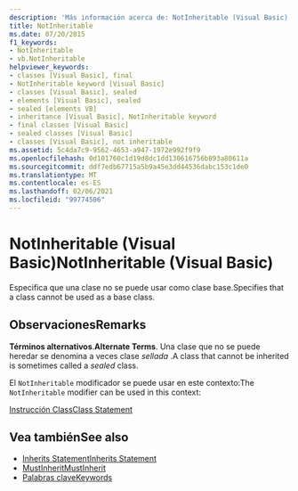 ```yaml
---
description: 'Más información acerca de: NotInheritable (Visual Basic)'
title: NotInheritable
ms.date: 07/20/2015
f1_keywords:
- NotInheritable
- vb.NotInheritable
helpviewer_keywords:
- classes [Visual Basic], final
- NotInheritable keyword [Visual Basic]
- classes [Visual Basic], sealed
- elements [Visual Basic], sealed
- sealed [elements VB]
- inheritance [Visual Basic], NotInheritable keyword
- final classes [Visual Basic]
- sealed classes [Visual Basic]
- classes [Visual Basic], not inheritable
ms.assetid: 5c4da7c9-9562-4653-a947-1972e992f9f9
ms.openlocfilehash: 0d101760c1d19d8dc1dd130616756b893a80611a
ms.sourcegitcommit: ddf7edb67715a5b9a45e3dd44536dabc153c1de0
ms.translationtype: MT
ms.contentlocale: es-ES
ms.lasthandoff: 02/06/2021
ms.locfileid: "99774506"
---
```

# <a name="notinheritable-visual-basic"></a><span data-ttu-id="88cfa-103">NotInheritable (Visual Basic)</span><span class="sxs-lookup"><span data-stu-id="88cfa-103">NotInheritable (Visual Basic)</span></span>

<span data-ttu-id="88cfa-104">Especifica que una clase no se puede usar como clase base.</span><span class="sxs-lookup"><span data-stu-id="88cfa-104">Specifies that a class cannot be used as a base class.</span></span>  
  
## <a name="remarks"></a><span data-ttu-id="88cfa-105">Observaciones</span><span class="sxs-lookup"><span data-stu-id="88cfa-105">Remarks</span></span>  

 <span data-ttu-id="88cfa-106">**Términos alternativos**.</span><span class="sxs-lookup"><span data-stu-id="88cfa-106">**Alternate Terms**.</span></span> <span data-ttu-id="88cfa-107">Una clase que no se puede heredar se denomina a veces clase *sellada* .</span><span class="sxs-lookup"><span data-stu-id="88cfa-107">A class that cannot be inherited is sometimes called a *sealed* class.</span></span>  
  
 <span data-ttu-id="88cfa-108">El `NotInheritable` modificador se puede usar en este contexto:</span><span class="sxs-lookup"><span data-stu-id="88cfa-108">The `NotInheritable` modifier can be used in this context:</span></span>  
  
 [<span data-ttu-id="88cfa-109">Instrucción Class</span><span class="sxs-lookup"><span data-stu-id="88cfa-109">Class Statement</span></span>](../statements/class-statement.md)  
  
## <a name="see-also"></a><span data-ttu-id="88cfa-110">Vea también</span><span class="sxs-lookup"><span data-stu-id="88cfa-110">See also</span></span>

- [<span data-ttu-id="88cfa-111">Inherits Statement</span><span class="sxs-lookup"><span data-stu-id="88cfa-111">Inherits Statement</span></span>](../statements/inherits-statement.md)
- [<span data-ttu-id="88cfa-112">MustInherit</span><span class="sxs-lookup"><span data-stu-id="88cfa-112">MustInherit</span></span>](mustinherit.md)
- [<span data-ttu-id="88cfa-113">Palabras clave</span><span class="sxs-lookup"><span data-stu-id="88cfa-113">Keywords</span></span>](../keywords/index.md)
